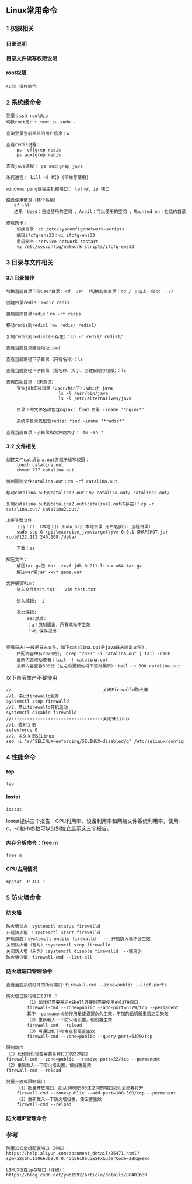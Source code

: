 ## Linux常用命令


### 1 权限相关

#### 目录说明

#### 目录文件读写权限说明

#### root权限

    sudo 操作命令

###  2 系统级命令

    登录：ssh root@ip
    切换root用户: root su sudo -

    查询登录当前系统的用户信息：w

    查看redis进程：
        ps -ef|grep redis
        ps aux|grep redis

    查看java进程： ps aux|grep java

    杀死进程： kill -9 PID (不推荐使用)

    windows ping远程主机和端口： telnet ip 端口

    磁盘使用情况（整个系统）： 
       df -hl
       结果：Used：已经使用的空间 ，Avail：可以使用的空间 ，Mounted on：挂载的目录

    修改网卡：
        切换目录：cd /etc/sysconfig/network-scripts
        编辑ifcfg-ens33：vi ifcfg-ens33
        重启网卡：service network restart
        vi /etc/sysconfig/network-scripts/ifcfg-ens33

### 3 目录与文件相关

#### 3.1 目录操作

    切换当前目录下的user目录: cd  usr （切换到根目录：cd / ；往上一级cd ../）

    创建目录redis：mkdir redis

    强制删除目录redis：rm -rf redis

    移动redis到redis1：mv redis/ redis1/

    复制redis到redis1(不存在)：cp -r redis/ redis1/

    查看当前目录路径地址:pwd

    查看当前路径下子目录（只看名称）：ls 

    查看当前路径下子目录（看名称、大小、创建日期与权限）：ls

    查询匹配目录：（未测试）
        查询jdk安装目录（user/bin下）：which java
                        ls -l /usr/bin/java
                        ls -l /etc/alternatives/java

        目录下的文件名称包含nginx: find 目录 -iname '*nginx*' 
        
        系统中目录找包含redis: find -iname "*redis*"

    查看当前目录下子目录和文件的大小： du -sh *

#### 3.2 文件相关

    创建文件catalina.out并赋予读写权限：
        touch catalina.out
        chmod 777 catalina.out

    强制删除文件catalina.out：rm -rf catalina.out

    移动catalina.out到catalina2.out：mv catalina.out/ catalina2.out/

    复制catalina.out到catalina2.out(catalina2.out不存在)：cp -r catalina.out/ catalina2.out/

    上传下载文件：
        上传：rz （本地上传 sudo scp 本地目录 用户名@ip: 远程目录）
        sudo scp G:\git\exercise_jvm\target\jvm-0.0.1-SNAPSHOT.jar root@122.112.246.108:/data/ 
    
        下载：sz

    解压文件：
        解压tar.gz包 tar -zxvf jdk-8u211-linux-x64.tar.gz
        解压war包jar -xvf game.war

    文件编辑Vim：
        进入文件test.txt：  vim test.txt

        进入编辑:  i

        退出编辑:
            esc然后:
            ：q！强制退出，所有改动不生效
            ：wq 保存退出


    查看日志(一般是日志文件，如下catalina.out是java日志输出文件)：
        匹配内容中有2020的行：grep "2020" -i catalina.out | tail -n100
        最新内容滚动查看：tail -f catalina.out
        最新内容查看500行（在之后更新的将不滚动展示）：tail -n 500 catalina.out

以下命令生产不要使用

    //-----------------------------------关闭Firewalld防火墙
    //1、停止firewalld服务
    systemctl stop firewalld
    //2、禁止firewalld开机启动
    systemctl disable firewalld
    //-----------------------------------关闭SELinux
    //1、临时关闭
    setenforce 0
    //2、永久关闭SELinux
    sed -i "s/^SELINUX=enforcing/SELINUX=disabled/g" /etc/selinux/config


### 4 性能命令

#### top

    top

#### Iostat

    iostat

Iostat提供三个报告：CPU利用率、设备利用率和网络文件系统利用率，使用-c，-d和-h参数可以分别独立显示这三个报告。

#### 内存分析命令：free m

    free m 

#### CPU占用情况

    mpstat -P ALL 1

### 5 防火墙命令

#### 防火墙

    防火墙状态：systemctl status firewalld
    开启防火墙 ：systemctl start firewalld
    开机自启：systemctl enable firewalld   -- 开启防火墙才会生效
    关闭防火墙（暂时）:systemctl stop firewalld
    关闭防火墙（永久）:systemctl disable firewalld  --使用少
    防火墙详情：firewall-cmd --list-all

#### 防火墙端口管理命令

    查看当前系统打开的所有端口:firewall-cmd --zone=public --list-ports

    防火墙已放行端口6379 ：
            （1）如我们需要开启XShell连接时需要使用的6379端口
            firewall-cmd --zone=public --add-port=6379/tcp --permanent
            其中--permanent的作用是使设置永久生效，不加的话机器重启之后失效
            （2）重新载入一下防火墙设置，使设置生效
            firewall-cmd --reload
            （3）可通过如下命令查看是否生效
            firewall-cmd --zone=public --query-port=6379/tcp

    限制端口:
    （1）比如我们现在需要关掉打开的22端口
    firewall-cmd --zone=public --remove-port=22/tcp --permanent
    （2）重新载入一下防火墙设置，使设置生效
    firewall-cmd --reload

    批量开放或限制端口
        （1）批量开放端口，如从100到500这之间的端口我们全部要打开
        firewall-cmd --zone=public --add-port=100-500/tcp --permanent
        （2）重新载入一下防火墙设置，使设置生效
        firewall-cmd --reload

#### 防火墙IP管理命令


### 参考
    
    阿里云安全组配置端口（详细）：https://help.aliyun.com/document_detail/25471.html?spm=a2c6h.13066369.0.0.45b56c86u5ESFx&userCode=28kqeewo
    
    LINUX现在ip与端口（详细）：https://blog.csdn.net/ywd1992/article/details/80401630
